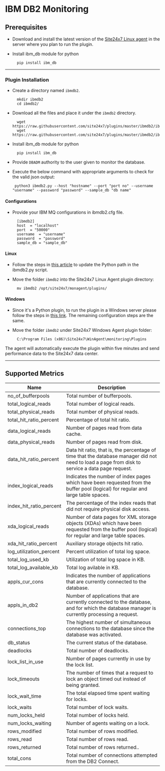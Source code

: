 # IBM DB2 Monitoring

                                                                                       
## Prerequisites

- Download and install the latest version of the [Site24x7 Linux agent](https://www.site24x7.com/app/client#/admin/inventory/add-monitor) in the server where you plan to run the plugin. 

- Install ibm_db module for python
	```
	  pip install ibm_db
	```
---



### Plugin Installation  

- Create a directory named `ibmdb2`.

		mkdir ibmdb2
  		cd ibmdb2/
      
- Download all the files and place it under the `ibmdb2` directory.

		wget https://raw.githubusercontent.com/site24x7/plugins/master/ibmdb2/ibmdb2.py
		wget https://raw.githubusercontent.com/site24x7/plugins/master/ibmdb2/ibmdb2.cfg

 - Install ibm_db module for python
	```
	  pip install ibm_db
	```
- Provide `DBADM` authority to the user given to monitor the database.
 
- Execute the below command with appropriate arguments to check for the valid json output:
	```
	 python3 ibmdb2.py --host "hostname" --port "port no" --username "username" --password "password" --sample_db "db name"
	 ```


#### Configurations

- Provide your IBM MQ configurations in ibmdb2.cfg file.
	```
	  [ibmdb2]
	  host 	= "localhost"
	  port 	= "50000"
	  username	= "username"
	  password 	= "password"
	  sample_db	= "sample_db"
	```

#### Linux

- Follow the steps in [this article](https://support.site24x7.com/portal/en/kb/articles/updating-python-path-in-a-plugin-script-for-linux-servers) to update the Python path in the ibmdb2.py script.

- Move the folder `ibmdb2` into the Site24x7 Linux Agent plugin directory: 

		mv ibmdb2 /opt/site24x7/monagent/plugins/
#### Windows
		
- Since it's a Python plugin, to run the plugin in a Windows server please follow the steps in [this link](https://support.site24x7.com/portal/en/kb/articles/run-python-plugin-scripts-in-windows-servers). The remaining configuration steps are the same.

- Move the folder `ibmdb2` under Site24x7 Windows Agent plugin folder: 

		C:\Program Files (x86)\Site24x7\WinAgent\monitoring\Plugins
	
The agent will automatically execute the plugin within five minutes and send performance data to the Site24x7 data center.

---	

## Supported Metrics

Name		            	| Description
---         		   	|   ---
no_of_bufferpools		|	Total number of bufferpools.
total_logical_reads		|	Total number of logical reads.
total_physical_reads		|	Total number of physical reads.
total_hit_ratio_percent		|	Percentage of total hit ratio.
data_logical_reads		|	Number of pages read from data cache.
data_physical_reads		|	Number of pages read from disk.
data_hit_ratio_percent		|	Data hit ratio, that is, the percentage of time that the database manager did not need to load a page from disk to service a data page request.
index_logical_reads		|	Indicates the number of index pages which have been requested from the buffer pool (logical) for regular and large table spaces.
index_hit_ratio_percent		|	The percentage of the index reads that did not require physical disk access.
xda_logical_reads		|	Number of data pages for XML storage objects (XDAs) which have been requested from the buffer pool (logical) for regular and large table spaces.
xda_hit_ratio_percent		|	Auxiliary storage objects hit ratio.
log_utilization_percent		|	Percent utilization of total log space.
total_log_used_kb		|	Utilization of total log space in KB.
total_log_available_kb		|	Total log avilable in KB.
appls_cur_cons			|	Indicates the number of applications that are currently connected to the database.
appls_in_db2			|	Number of applications that are currently connected to the database, and for which the database manager is currently processing a request.
connections_top			|	The highest number of simultaneous connections to the database since the database was activated.
db_status			|	The current status of the database.
deadlocks			|	Total number of deadlocks.
lock_list_in_use		|	Number of pages currently in use by the lock list.
lock_timeouts			|	The number of times that a request to lock an object timed out instead of being granted. 
lock_wait_time			|	The total elapsed time spent waiting for locks. 
lock_waits			|	Total number of lock waits.
num_locks_held			|	Total number of locks held.
num_locks_waiting		|	Number of agents waiting on a lock.
rows_modified			|	Total number of rows modified.
rows_read			|	Total number of rows read.
rows_returned			|	Total number of rows returned..
total_cons			|	Total number of connections attempted from the DB2 Connect.
